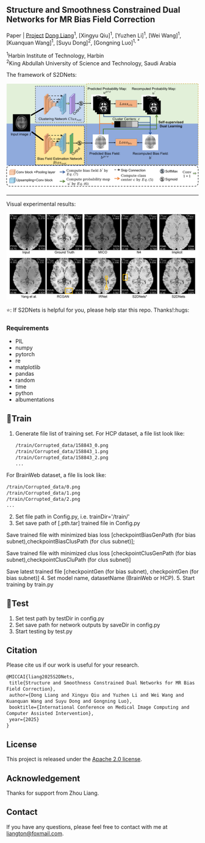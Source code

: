 ## Structure and Smoothness Constrained Dual Networks for MR Bias Field Correction
Paper  |  [Project](https://github.com/LeongDong/S2DNets/)
[Dong Liang](https://github.com/LeongDong/)<sup>1</sup>, [Xingyu Qiu]<sup>1</sup>, [Yuzhen Li]<sup>1</sup>, [Wei Wang]<sup>1</sup>, [Kuanquan Wang]<sup>1</sup>, [Suyu Dong]<sup>2</sup>, [Gongning Luo]<sup>1, \*</sup>

<sup>1</sup>Harbin Institute of Technology, Harbin<br><sup>2</sup>King Abdullah University of Science and Technology, Saudi Arabia

The framework of S2DNets:
<p align="center">
  <img src="assets/framework.png">
</p>

---

Visual experimental results:
<p align="center">
  <img src="assets/Results.png">
</p>
⭐: If S2DNets is helpful for you, please help star this repo. Thanks!:hugs:

### Requirements
- PIL
- numpy
- pytorch
- re
- matplotlib
- pandas
- random
- time
- python
- albumentations
## <a name="train"></a>:stars:Train
<a name="gen_file_list"></a>
1. Generate file list of training set. For HCP dataset, a file list look like:
   ```
   /train/Corrupted_data/158843_0.png
   /train/Corrupted_data/158843_1.png
   /train/Corrupted_data/158843_2.png
   ...
   ```
   
For BrainWeb dataset, a file lis look like:
   ```
   /train/Corrupted_data/0.png
   /train/Corrupted_data/1.png
   /train/Corrupted_data/2.png
   ...
   ```
2. Set file path in Config.py, i.e. trainDir='/train/'
3. Set save path of [.pth.tar] trained file in Config.py 

Save trained file with minimized bias loss [checkpointBiasGenPath (for bias subnet),checkpointBiasClusPath (for clus subnet)];

Save trained file with minimized clus loss [checkpointClusGenPath (for bias subnet),checkpointClusCluPath (for clus subnet)]

Save latest trained file [checkpointGen (for bias subnet), checkpointGen (for bias subnet)]
4. Set model name, datasetName (BrainWeb or HCP).
5. Start training by train.py

## <a name="test"></a>:stars:Test
1. Set test path by testDir in config.py
2. Set save path for network outputs by saveDir in config.py
3. Start testing by test.py

## Citation
Please cite us if our work is useful for your research.

```
@MICCAI{liang2025S2DNets,
 title{Structure and Smoothness Constrained Dual Networks for MR Bias Field Correction},
 author={Dong Liang and Xingyu Qiu and Yuzhen Li and Wei Wang and Kuanquan Wang and Suyu Dong and Gongning Luo},
 booktitle={International Conference on Medical Image Computing and Computer Assisted Intervention},
 year={2025}
}
```
## License

This project is released under the [Apache 2.0 license](LICENSE).

## Acknowledgement

Thanks for support from Zhou Liang.

## Contact

If you have any questions, please feel free to contact with me at liangton@foxmail.com.
